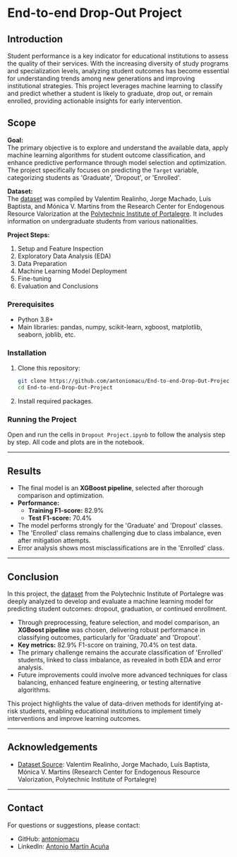 # End-to-end Drop-Out Project

## Introduction

Student performance is a key indicator for educational institutions to assess the quality of their services. With the increasing diversity of study programs and specialization levels, analyzing student outcomes has become essential for understanding trends among new generations and improving institutional strategies. This project leverages machine learning to classify and predict whether a student is likely to graduate, drop out, or remain enrolled, providing actionable insights for early intervention.

## Scope

**Goal:**  
The primary objective is to explore and understand the available data, apply machine learning algorithms for student outcome classification, and enhance predictive performance through model selection and optimization. The project specifically focuses on predicting the `Target` variable, categorizing students as 'Graduate', 'Dropout', or 'Enrolled'.

**Dataset:**  
The [dataset](https://www.mdpi.com/2306-5729/7/11/146) was compiled by Valentim Realinho, Jorge Machado, Luís Baptista, and Mónica V. Martins from the Research Center for Endogenous Resource Valorization at the [Polytechnic Institute of Portalegre](https://www.ipportalegre.pt/pt/). It includes information on undergraduate students from various nationalities.

**Project Steps:**
1. Setup and Feature Inspection
2. Exploratory Data Analysis (EDA)
3. Data Preparation
4. Machine Learning Model Deployment
5. Fine-tuning
6. Evaluation and Conclusions

### Prerequisites

- Python 3.8+
- Main libraries: pandas, numpy, scikit-learn, xgboost, matplotlib, seaborn, joblib, etc.

### Installation

1. Clone this repository:
   ```bash
   git clone https://github.com/antoniomacu/End-to-end-Drop-Out-Project.git
   cd End-to-end-Drop-Out-Project
   ```

2. Install required packages.

### Running the Project

Open and run the cells in `Dropout Project.ipynb` to follow the analysis step by step. All code and plots are in the notebook.

---

## Results

- The final model is an **XGBoost pipeline**, selected after thorough comparison and optimization.
- **Performance:**
  - **Training F1-score:** 82.9%
  - **Test F1-score:** 70.4%
- The model performs strongly for the 'Graduate' and 'Dropout' classes.
- The 'Enrolled' class remains challenging due to class imbalance, even after mitigation attempts.
- Error analysis shows most misclassifications are in the 'Enrolled' class.

---

## Conclusion

In this project, the [dataset](https://www.mdpi.com/2306-5729/7/11/146) from the Polytechnic Institute of Portalegre was deeply analyzed to develop and evaluate a machine learning model for predicting student outcomes: dropout, graduation, or continued enrollment.

- Through preprocessing, feature selection, and model comparison, an **XGBoost pipeline** was chosen, delivering robust performance in classifying outcomes, particularly for 'Graduate' and 'Dropout'.
- **Key metrics:** 82.9% F1-score on training, 70.4% on test data.
- The primary challenge remains the accurate classification of 'Enrolled' students, linked to class imbalance, as revealed in both EDA and error analysis.
- Future improvements could involve more advanced techniques for class balancing, enhanced feature engineering, or testing alternative algorithms.

This project highlights the value of data-driven methods for identifying at-risk students, enabling educational institutions to implement timely interventions and improve learning outcomes.

---

## Acknowledgements

- [Dataset Source](https://www.mdpi.com/2306-5729/7/11/146): Valentim Realinho, Jorge Machado, Luís Baptista, Mónica V. Martins (Research Center for Endogenous Resource Valorization, Polytechnic Institute of Portalegre)

---
## Contact

For questions or suggestions, please contact:
- GitHub: [antoniomacu](https://github.com/antoniomacu)
- LinkedIn: [Antonio Martín Acuña](https://www.linkedin.com/in/antonio-mart%C3%ADn-acu%C3%B1a-328793208/)
